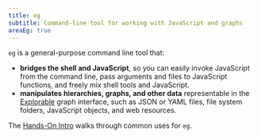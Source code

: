 ```yaml
---
title: eg
subtitle: Command-line tool for working with JavaScript and graphs
areaEg: true
---
```


`eg` is a general-purpose command line tool that:

- **bridges the shell and JavaScript**, so you can easily invoke JavaScript from the command line, pass arguments and files to JavaScript functions, and freely mix shell tools and JavaScript.
- **manipulates hierarchies, graphs, and other data** representable in the [Explorable](/core/explorable.html) graph interface, such as JSON or YAML files, file system folders, JavaScript objects, and web resources.

The [Hands-On Intro](intro.html) walks through common uses for `eg`.
